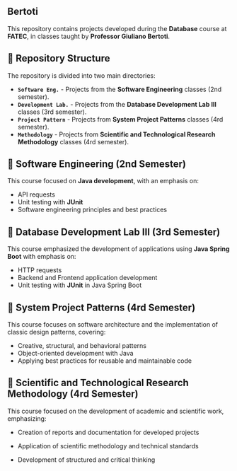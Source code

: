 ## Bertoti

This repository contains projects developed during the **Database** course at **FATEC**, in classes taught by **Professor Giuliano Bertoti**.

## 📂 Repository Structure  

The repository is divided into two main directories:  

- **`Software Eng.`** - Projects from the **Software Engineering** classes (2nd semester).  
- **`Development Lab.`** - Projects from the **Database Development Lab III** classes (3rd semester).
- **`Project Pattern`** - Projects from **System Project Patterns** classes (4rd semester).
- **`Methodology`** - Projects from **Scientific and Technological Research Methodology** classes (4rd semester).

## 📌 Software Engineering (2nd Semester)  

This course focused on **Java development**, with an emphasis on:  

- API requests
- Unit testing with **JUnit**  
- Software engineering principles and best practices

## 📌 Database Development Lab III (3rd Semester)  

This course emphasized the development of applications using **Java Spring Boot** with emphasis on:

- HTTP requests
- Backend and Frontend application development
- Unit testing with **JUnit** in Java Spring Boot

## 📌 System Project Patterns (4rd Semester)

This course focuses on software architecture and the implementation of classic design patterns, covering:

- Creative, structural, and behavioral patterns
- Object-oriented development with Java
- Applying best practices for reusable and maintainable code

## 📌 Scientific and Technological Research Methodology (4rd Semester)
This course focused on the development of academic and scientific work, emphasizing:

- Creation of reports and documentation for developed projects

- Application of scientific methodology and technical standards

- Development of structured and critical thinking

